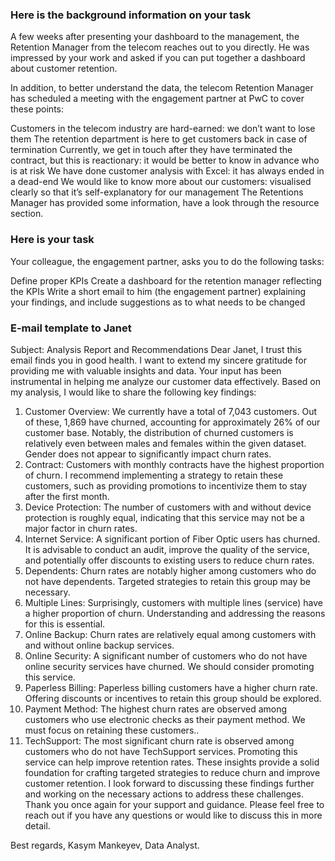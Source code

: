 
### Here is the background information on your task
A few weeks after presenting your dashboard to the management, the Retention Manager from the telecom reaches out to you directly. He was impressed by your work and asked if you can put together a dashboard about customer retention.

In addition, to better understand the data, the telecom Retention Manager has scheduled a meeting with the engagement partner at PwC to cover these points:

Customers in the telecom industry are hard-earned: we don’t want to lose them
The retention department is here to get customers back in case of termination 
Currently, we get in touch after they have terminated the contract, but this is reactionary: it would be better to know in advance who is at risk 
We  have done customer analysis with Excel: it has always ended in a dead-end
We would like to know more about our customers: visualised clearly so that it’s self-explanatory for our management
The Retentions Manager has provided some information, have a look through the resource section.

### Here is your task
Your colleague, the engagement partner, asks you to do the following tasks:

Define proper KPIs
Create a dashboard for the retention manager reflecting the KPIs
Write a short email to him (the engagement partner) explaining your findings, and include suggestions as to what needs to be changed

### E-mail template to Janet
Subject: Analysis Report and Recommendations
Dear Janet,
I trust this email finds you in good health. 
I want to extend my sincere gratitude for providing me with valuable insights and data. Your input has been instrumental in helping me analyze our customer data effectively.
Based on my analysis, I would like to share the following key findings:

1.	Customer Overview: We currently have a total of 7,043 customers. Out of these, 1,869 have churned, accounting for approximately 26% of our customer base. Notably, the distribution of churned customers is relatively even between males and females within the given dataset. Gender does not appear to significantly impact churn rates.
2.	Contract: Customers with monthly contracts have the highest proportion of churn. I recommend implementing a strategy to retain these customers, such as providing promotions to incentivize them to stay after the first month.
3.	Device Protection: The number of customers with and without device protection is roughly equal, indicating that this service may not be a major factor in churn rates.
4.	Internet Service: A significant portion of Fiber Optic users has churned. It is advisable to conduct an audit, improve the quality of the service, and potentially offer discounts to existing users to reduce churn rates.
5.	Dependents: Churn rates are notably higher among customers who do not have dependents. Targeted strategies to retain this group may be necessary.
6.	Multiple Lines: Surprisingly, customers with multiple lines (service) have a higher proportion of churn. Understanding and addressing the reasons for this is essential.
7.	Online Backup: Churn rates are relatively equal among customers with and without online backup services.
8.	Online Security: A significant number of customers who do not have online security services have churned. We should consider promoting this service.
9.	Paperless Billing: Paperless billing customers have a higher churn rate. Offering discounts or incentives to retain this group should be explored.
10.	Payment Method: The highest churn rates are observed among customers who use electronic checks as their payment method. We must focus on retaining these customers..
11.	TechSupport: The most significant churn rate is observed among customers who do not have TechSupport services. Promoting this service can help improve retention rates.
These insights provide a solid foundation for crafting targeted strategies to reduce churn and improve customer retention. I look forward to discussing these findings further and working on the necessary actions to address these challenges.
Thank you once again for your support and guidance. Please feel free to reach out if you have any questions or would like to discuss this in more detail.

Best regards,
Kasym Mankeyev, Data Analyst.
